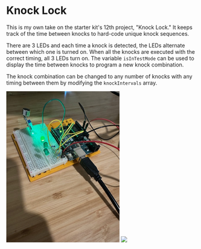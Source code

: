 # Knock Lock

This is my own take on the starter kit's 12th project, "Knock Lock." It keeps track of the time between knocks to hard-code unique knock sequences.

There are 3 LEDs and each time a knock is detected, the LEDs alternate between which one is turned on. When all the knocks are executed with the correct timing, all 3 LEDs turn on. The variable `isInTestMode` can be used to display the time between knocks to program a new knock combination.

The knock combination can be changed to any number of knocks with any timing between them by modifying the `knockIntervals` array.

<img src="./media/project.JPG" width="300" />
<img src="./media/knock.gif" />
